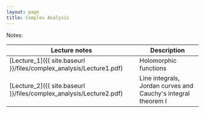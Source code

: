 ```yaml
---
layout: page
title: Complex Analysis
---
```


Notes:

|Lecture notes                                                    | Description                                |
|-----------------------------------------------------------------|--------------------------------------------|
| [Lecture_1]({{ site.baseurl }}/files/complex_analysis/Lecture1.pdf) | Holomorphic functions                       |
| [Lecture_2]({{ site.baseurl }}/files/complex_analysis/Lecture2.pdf) | Line integrals, Jordan curves and Cauchy's integral theorem I|